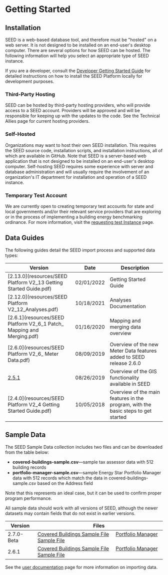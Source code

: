 # Getting Started

## Installation

SEED is a web-based database tool, and therefore must be "hosted" on a web server. It is not designed to be installed on an end-user's desktop computer. There are several options for how SEED can be hosted. The following information will help you select an appropriate type of SEED instance.

If you are a developer, consult the [Developer Getting Started Guide](https://seed-platform.readthedocs.io/en/latest/getting_started.html) for detailed instructions on how to install the SEED Platform locally for development purposes.

### Third-Party Hosting

SEED can be hosted by third-party hosting providers, who will provide access to a SEED account. Providers will be approved and will be responsible for keeping up with the updates to the code. See the Technical Allies page for current hosting providers.

### Self-Hosted

Organizations may want to host their own SEED installation. This requires the SEED source code, installation scripts, and installation instructions, all of which are available in GitHub. Note that SEED is a server-based web application that is not designed to be installed on an end-user's desktop computer. Self-hosting SEED requires some experience with server and database administration and will usually require the involvement of an organization's IT department for installation and operation of a SEED instance.

### Temporary Test Account

We are currently open to creating temporary test accounts for state and local governments and/or their relevant service providers that are exploring or in the process of implementing a building energy benchmarking ordinance. For more information, visit the [requesting test Instance](test_instance_request.md) page.

## Data Guides

The following guides detail the SEED import process and supported data types:

| Version | Date | Description |
|---------|------|-------------|
| [2.13.0](resources/SEED Platform V2_13 Getting Started Guide.pdf) | 02/01/2022 | Getting Started Guide |
| [2.12.0](resources/SEED Platform V2_12_Analyses.pdf) | 10/18/2021 | Analyses Documentation |
| [2.6.1](resources/SEED Platform V2_6_1 Patch_ Mapping and Merging.pdf) | 01/16/2020 | Mapping and merging data overview | 
| [2.6.0](resources/SEED Platform V2_6_ Meter Data.pdf) | 08/09/2019 | Overview of the new Meter Data features added to SEED release 2.6.0 |
| [2.5.1](resources/SEED%20Platform%20V2_5_%20GIS%20Features.pdf) | 08/26/2019 | Overview of the GIS functionality available in SEED | 
| [2.4.0](resources/SEED Platform V2_4 Getting Started Guide.pdf) | 10/05/2018 | Overview of the main features in the program, with the basic steps to get started |

## Sample Data

The SEED Sample Data collection includes two files and can be downloaded from the table below:

- **covered-buildings-sample.csv**&mdash;sample tax assessor data with 512 building records
- **portfolio-manager-sample.csv**&mdash;sample Energy Star Portfolio Manager data with 512 records which match the data in covered-buildings-sample.csv based on the Address field

Note that this represents an ideal case, but it can be used to confirm proper program performance.

All sample data should work with all versions of SEED, although the newer datasets may contain fields that do not exist in earlier versions. 

| Version | Files |
|---------|-------|
| 2.7.0-Beta | [Covered Buildings Sample File](https://raw.githubusercontent.com/SEED-platform/seed/v2.7.0-Beta/seed/tests/data/covered-buildings-sample.csv) &nbsp; &nbsp; [Portfolio Manager Sample File](https://raw.githubusercontent.com/SEED-platform/seed/v2.7.0-Beta/seed/tests/data/portfolio-manager-sample.csv) | 
| 2.6.1 | [Covered Buildings Sample File](https://raw.githubusercontent.com/SEED-platform/seed/v2.6.1/seed/tests/data/covered-buildings-sample.csv) &nbsp; &nbsp; [Portfolio Manager Sample File](https://raw.githubusercontent.com/SEED-platform/seed/v2.6.1/seed/tests/data/portfolio-manager-sample.csv) | 


See the [user documentation](documentation.md) page for more information on importing data.